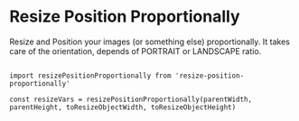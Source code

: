 # Resize Position Proportionally
<p>Resize and Position your images (or something else) proportionally. It takes care of the orientation, depends of PORTRAIT or LANDSCAPE ratio.</p>

<code>
import resizePositionProportionally from 'resize-position-proportionally'<br>
const resizeVars = resizePositionProportionally(parentWidth, parentHeight, toResizeObjectWidth, toResizeObjectHeight)
</code>

